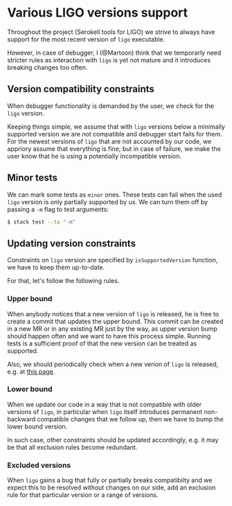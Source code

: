 # Various LIGO versions support

Throughout the project (Serokell tools for LIGO) we strive to always have support for the most recent version of `ligo` executable.

However, in case of debugger, I (@Martoon) think that we temporarly need stricter rules as interaction with `ligo` is yet not mature and it introduces breaking changes too often.

## Version compatibility constraints

When debugger functionality is demanded by the user, we check for the `ligo` version.

Keeping things simple, we assume that with `ligo` versions below a minimally supported version we are not compatible and debugger start fails for them.
For the newest versions of `ligo` that are not accounted by our code, we appriory assume that everything is fine; but in case of failure, we make the user know that he is using a potentially incompatible version.

## Minor tests

We can mark some tests as `minor` ones. These tests can fail when the used `ligo` version is only partially supported by us. We can turn them off by passing a `-m` flag to test arguments:
```bash
$ stack test --ta "-m"
```

## Updating version constraints

Constraints on `ligo` version are specified by `isSupportedVersion` function, we have to keep them up-to-date.

For that, let's follow the following rules.

### Upper bound

When anybody notices that a new version of `ligo` is released, he is free to create a commit that updates the upper bound.
This commit can be created in a new MR or in any existing MR just by the way, as upper version bump should happen often and we want to have this process simple.
Running tests is a sufficient proof of that the new version can be treated as supported.

Also, we should periodically check when a new verion of `ligo` is released, e.g. at [this page](https://gitlab.com/ligolang/ligo/-/releases).

### Lower bound

When we update our code in a way that is not compatible with older versions of `ligo`, in particular when `ligo` itself introduces permanent non-backward compatible changes that we follow up, then we have to bump the lower bound version.

In such case, other constraints should be updated accordingly, e.g. it may be that all exclusion rules become redundant.

### Excluded versions

When `ligo` gains a bug that fully or partially breaks compatibilty and we expect this to be resolved without changes on our side, add an exclusion rule for that particular version or a range of versions.
